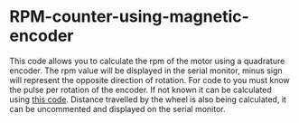 # RPM-counter-using-magnetic-encoder
This code allows you to calculate the rpm of the motor using a quadrature encoder.
The rpm value will be displayed in the serial monitor, minus sign will represent the opposite direction of rotation.
For code to you must know the pulse per rotation of the encoder. If not known it can be calculated using [this code](https://github.com/SwaritBhardwaj/Magnetic-Encoder-Tick-Counter).
Distance travelled by the wheel is also being calculated, it can be uncommented and displayed on the serial monitor.
